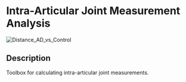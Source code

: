 # Intra-Articular Joint Measurement Analysis
![Distance_AD_vs_Control](https://user-images.githubusercontent.com/69816397/211891169-d905490a-9692-4162-b5f7-3c27e6a9c24a.gif)

## Description
Toolbox for calculating intra-articular joint measurements.
